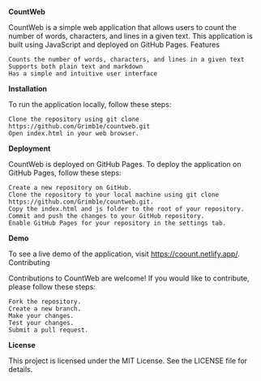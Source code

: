 **CountWeb**

CountWeb is a simple web application that allows users to count the number of words, characters, and lines in a given text. This application is built using JavaScript and deployed on GitHub Pages.
Features

    Counts the number of words, characters, and lines in a given text
    Supports both plain text and markdown
    Has a simple and intuitive user interface

**Installation**

To run the application locally, follow these steps:

    Clone the repository using git clone  https://github.com/Grimb1e/countweb.git
    Open index.html in your web browser.

**Deployment**

CountWeb is deployed on GitHub Pages. To deploy the application on GitHub Pages, follow these steps:

    Create a new repository on GitHub.
    Clone the repository to your local machine using git clone https://github.com/Grimb1e/countweb.git.
    Copy the index.html and js folder to the root of your repository.
    Commit and push the changes to your GitHub repository.
    Enable GitHub Pages for your repository in the settings tab.

**Demo**

To see a live demo of the application, visit https://coount.netlify.app/. Contributing

Contributions to CountWeb are welcome! If you would like to contribute, please follow these steps:

    Fork the repository.
    Create a new branch.
    Make your changes.
    Test your changes.
    Submit a pull request.

**License**

This project is licensed under the MIT License. See the LICENSE file for details.